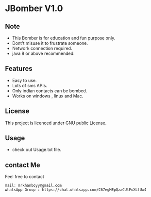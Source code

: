# JBomber V1.0


## Note
* This Bomber is for education and fun purpose only.
* Dont't misuse it to frustrate someone.
* Network connection required.
* java 8 or above recommended.

## Features
* Easy to use.
* Lots of sms APIs.
* Only indian contacts can be bombed.
* Works on windows , linux and Mac.

## License
This project is licenced under GNU public License.


## Usage
* check out Usage.txt file.


## contact Me
  Feel free to contact
  ``` 
  mail: mrkhanboyy@gmail.com
  whatsApp Group : https://chat.whatsapp.com/C67egMEpQzaCUlFoXLfUx4
  ```

